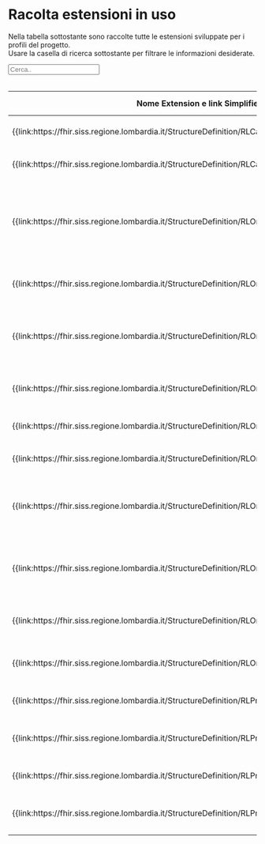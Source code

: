 <html>
  <head>
    <script src="https://ajax.googleapis.com/ajax/libs/jquery/3.6.0/jquery.min.js"></script>
    <script>
      $(document).ready(function () {
        $("#myInput").on("keyup", function () {
          var value = $(this).val().toLowerCase();
          $("#myTable tr").filter(function () {
            $(this).toggle($(this).text().toLowerCase().indexOf(value) > -1);
          });
        });
      });
    </script>
  </head>
  <body>
    <h1>Racolta estensioni in uso</h1>
    <div>
      <p>
        Nella tabella sottostante sono raccolte tutte le estensioni sviluppate
        per i profili del progetto.
        <br />
        Usare la casella di ricerca sottostante per filtrare le informazioni
        desiderate.
      </p>
      <input id="myInput" type="text" placeholder="Cerca.." />
    </div>
    <br />
    <table>
      <thead>
        <tr>
          <th>Nome Extension e link Simplifier</th>
          <th>Nome campo esteso</th>
          <th>Descrizione</th>
          <th>Contesto</th>
          <th>Usato in</th>
        </tr>
      </thead>
      <tbody>
        <tr>
          <td>{{link:https://fhir.siss.regione.lombardia.it/StructureDefinition/RLCarePlanEsenzioni}}</td>
          <td>Esenzioni</td>
          <td>Esenzioni relative al cittadino</td>
          <td>CarePlan</td>
          <td>{{pagelink:Home/Profili-ed-Estensioni/Raccolta-profili/RLCarePlanProgettoIndividuale.page.md}}</td>
        </tr>
        <tr>
          <td>{{link:https://fhir.siss.regione.lombardia.it/StructureDefinition/RLCarePlanVersionePAI}}</td>
          <td>VersionePAI</td>
          <td>Versione del progetto individuale</td>
          <td>CarePlan</td>
          <td>{{pagelink:Home/Profili-ed-Estensioni/Raccolta-profili/RLCarePlanProgettoIndividuale.page.md}}</td>
        </tr>
        <tr>
          <td>{{link:https://fhir.siss.regione.lombardia.it/StructureDefinition/RLOrganizationAddressDistrettoCode}}</td>
          <td>DistrettoCode</td>
          <td>Distretto territoriale così definito dalla legge regionale 22-2021 della Regione Lombardia</td>
          <td>Organization.Address</td>
          <td>{{pagelink:Home/Profili-ed-Estensioni/Raccolta-profili/RLOrganizationL1.page.md}}, {{pagelink:Home/Profili-ed-Estensioni/Raccolta-profili/RLOrganizationL2.page.md}}</td>
        </tr>
        <tr>
          <td>{{link:https://fhir.siss.regione.lombardia.it/StructureDefinition/RLOrganizationAddressIstatCode}}</td>
          <td>IstatCode</td>
          <td>Codice ISTAT</td>
          <td>Organization.Address</td>
          <td>{{pagelink:Home/Profili-ed-Estensioni/Raccolta-profili/RLOrganizationL1.page.md}}, {{pagelink:Home/Profili-ed-Estensioni/Raccolta-profili/RLOrganizationL2.page.md}}</td>
        </tr>
        <tr>
          <td>{{link:https://fhir.siss.regione.lombardia.it/StructureDefinition/RLOrganizationASSTAfferenza}}</td>
          <td>ASSTAfferenza</td>
          <td>ASST sotto la quale l'ente eroga servizi sociosanitari sul territorio di competenza</td>
          <td>Organization</td>
          <td>{{pagelink:Home/Profili-ed-Estensioni/Raccolta-profili/RLOrganizationL2.page.md}}</td>
        </tr>
        <tr>
          <td>{{link:https://fhir.siss.regione.lombardia.it/StructureDefinition/RLOrganizationATSAfferenza}}</td>
          <td>ATSAfferenza</td>
          <td>ATS alla quale il presidio afferisce territorialmente</td>
          <td>Organization</td>
          <td>{{pagelink:Home/Profili-ed-Estensioni/Raccolta-profili/RLOrganizationL2.page.md}}</td>
        </tr>
        <tr>
          <td>{{link:https://fhir.siss.regione.lombardia.it/StructureDefinition/RLOrganizationDataCessazione}}</td>
          <td>DataCessazione</td>
          <td>Data di cessazione dell'ente</td>
          <td>Organization</td>
          <td>{{pagelink:Home/Profili-ed-Estensioni/Raccolta-profili/RLOrganizationL1.page.md}}</td>
        </tr>
        <tr>
          <td>{{link:https://fhir.siss.regione.lombardia.it/StructureDefinition/RLOrganizationDataCostituzione}}</td>
          <td>DataCostituzione</td>
          <td>Data di costituzione dell'ente</td>
          <td>Organization</td>
          <td>{{pagelink:Home/Profili-ed-Estensioni/Raccolta-profili/RLOrganizationL1.page.md}}</td>
        </tr>
        <tr>
          <td>{{link:https://fhir.siss.regione.lombardia.it/StructureDefinition/RLOrganizationDataFineValidita}}</td>
          <td>DataFineValidita</td>
          <td>Data di fine della validità di esercizio dell'ente descritto dal profilo</td>
          <td>Organization</td>
          <td>{{pagelink:Home/Profili-ed-Estensioni/Raccolta-profili/RLOrganizationL1.page.md}}, {{pagelink:Home/Profili-ed-Estensioni/Raccolta-profili/RLOrganizationL2.page.md}}, {{pagelink:Home/Profili-ed-Estensioni/Raccolta-profili/RLOrganizationL3.page.md}}</td>
        </tr>
        <tr>
          <td>{{link:https://fhir.siss.regione.lombardia.it/StructureDefinition/RLOrganizationDataInizioValidita}}</td>
          <td>DataInizioValidita</td>
          <td>Data di inizio della validità di esercizio dell'ente descritto dal profilo</td>
          <td>Organization</td>
          <td>{{pagelink:Home/Profili-ed-Estensioni/Raccolta-profili/RLOrganizationL1.page.md}}, {{pagelink:Home/Profili-ed-Estensioni/Raccolta-profili/RLOrganizationL2.page.md}}, {{pagelink:Home/Profili-ed-Estensioni/Raccolta-profili/RLOrganizationL3.page.md}}</td>
        </tr>
        <tr>
          <td>{{link:https://fhir.siss.regione.lombardia.it/StructureDefinition/RLOrganizationDataInsert}}</td>
          <td>DataInsert</td>
          <td>Data di inserimento del record</td>
          <td>Organization</td>
          <td>{{pagelink:Home/Profili-ed-Estensioni/Raccolta-profili/RLOrganizationL1.page.md}}, {{pagelink:Home/Profili-ed-Estensioni/Raccolta-profili/RLOrganizationL2.page.md}}</td>
        </tr>
        <tr>
          <td>{{link:https://fhir.siss.regione.lombardia.it/StructureDefinition/RLOrganizationDataUpdate}}</td>
          <td>DataUpdate</td>
          <td>Data di aggiornamento del record</td>
          <td>Organization</td>
          <td>{{pagelink:Home/Profili-ed-Estensioni/Raccolta-profili/RLOrganizationL1.page.md}}, {{pagelink:Home/Profili-ed-Estensioni/Raccolta-profili/RLOrganizationL2.page.md}}</td>
        </tr>
        <tr>
          <td>{{link:https://fhir.siss.regione.lombardia.it/StructureDefinition/RLPractitionerDataInsert}}</td>
          <td>DataInsert</td>
          <td>Data di inserimento del record</td>
          <td>Practitioner</td>
          <td>{{pagelink:Home/Profili-ed-Estensioni/Raccolta-profili/RLPractitionerMedicoPrescrittore.page.md}}</td>
        </tr>
        <tr>
          <td>{{link:https://fhir.siss.regione.lombardia.it/StructureDefinition/RLPractitionerDataUpdate}}</td>
          <td>DataUpdate</td>
          <td>Data dell'ultima modifica del record</td>
          <td>Practitioner</td>
          <td>{{pagelink:Home/Profili-ed-Estensioni/Raccolta-profili/RLPractitionerMedicoPrescrittore.page.md}}</td>
        </tr>
        <tr>
          <td>{{link:https://fhir.siss.regione.lombardia.it/StructureDefinition/RLPractitionerRoleDataInsert}}</td>
          <td>DataInsert</td>
          <td>Data di inserimento del record</td>
          <td>PractitionerRole</td>
          <td>{{pagelink:Home/Profili-ed-Estensioni/Raccolta-profili/RLPractitionerRoleMedicoPrescrittore.page.md}}</td>
        </tr>
        <tr>
          <td>{{link:https://fhir.siss.regione.lombardia.it/StructureDefinition/RLPractitionerRoleDataUpdate}}</td>
          <td>DataUpdate</td>
          <td>Data dell'ultima modifica del record</td>
          <td>PractitionerRole</td>
          <td>{{pagelink:Home/Profili-ed-Estensioni/Raccolta-profili/RLPractitionerRoleMedicoPrescrittore.page.md}}</td>
        </tr>
      </tbody>
    </table>
  </body>
</html>
